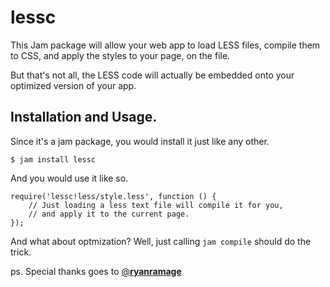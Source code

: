 # lessc

This Jam package will allow your web app to load LESS files, compile them to CSS, and apply the styles to your page, on the file.

But that's not all, the LESS code will actually be embedded onto your optimized version of your app.

## Installation and Usage.

Since it's a jam package, you would install it just like any other.

    $ jam install lessc

And you would use it like so.

    require('lessc!less/style.less', function () {
        // Just loading a less text file will compile it for you,
        // and apply it to the current page.
    });

And what about optmization? Well, just calling `jam compile` should do the trick.

ps. Special thanks goes to [@**ryanramage**](http://github.com/ryanramage)
